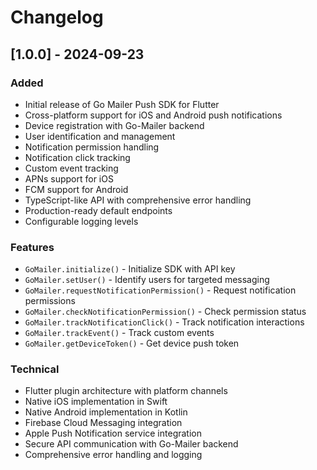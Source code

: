# Changelog

## [1.0.0] - 2024-09-23

### Added
- Initial release of Go Mailer Push SDK for Flutter
- Cross-platform support for iOS and Android push notifications
- Device registration with Go-Mailer backend
- User identification and management
- Notification permission handling
- Notification click tracking
- Custom event tracking
- APNs support for iOS
- FCM support for Android
- TypeScript-like API with comprehensive error handling
- Production-ready default endpoints
- Configurable logging levels

### Features
- `GoMailer.initialize()` - Initialize SDK with API key
- `GoMailer.setUser()` - Identify users for targeted messaging
- `GoMailer.requestNotificationPermission()` - Request notification permissions
- `GoMailer.checkNotificationPermission()` - Check permission status
- `GoMailer.trackNotificationClick()` - Track notification interactions
- `GoMailer.trackEvent()` - Track custom events
- `GoMailer.getDeviceToken()` - Get device push token

### Technical
- Flutter plugin architecture with platform channels
- Native iOS implementation in Swift
- Native Android implementation in Kotlin
- Firebase Cloud Messaging integration
- Apple Push Notification service integration
- Secure API communication with Go-Mailer backend
- Comprehensive error handling and logging